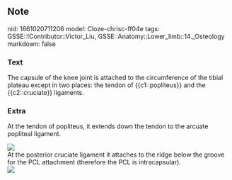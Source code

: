 ## Note
nid: 1661020711206
model: Cloze-chrisc-ff04e
tags: GSSE::!Contributor::Victor_Liu, GSSE::Anatomy::Lower_limb::14._Osteology
markdown: false

### Text
The capsule of the knee joint is attached to the circumference of the tibial plateau except in two places: the tendon of {{c1::popliteus}} and the {{c2::cruciate}} ligaments.

### Extra
At the tendon of popliteus, it extends down the tendon to the
arcuate popliteal ligament.
<div>
  <img src="paste-d38456e5ebd72ed1895a87259e3735a2b3c42900.jpg">
  <div>
    At the posterior cruciate ligament it attaches to the ridge
    below the groove for the PCL attachment (therefore the PCL is
    intracapsular).
  </div>
  <div><img src=
  "paste-65c9dc147626b37fb598b0d286a1cd2cf311c80f.jpg"></div>
</div>
